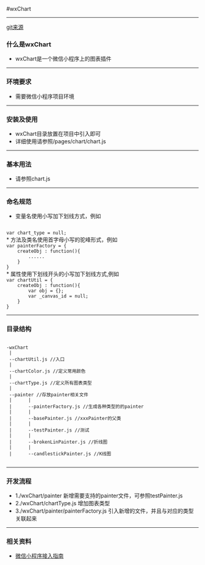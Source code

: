 #wxChart

-----
[git来源](https://git.oschina.net/wulinxu/wxChart)
### 什么是wxChart
* wxChart是一个微信小程序上的图表插件

-----

### 环境要求
* 需要微信小程序项目环境

-----

### 安装及使用
* wxChart目录放置在项目中引入即可
* 详细使用请参照/pages/chart/chart.js

-----

### 基本用法
*  请参照chart.js

-----

### 命名规范
* 变量名使用小写加下划线方式，例如  
<code>
var chart_type = null;
</code>
* 方法及类名使用首字母小写的驼峰形式，例如  
<code>
var painterFactory = {  
    createObj : function(){  
        ......  
    }  
}  
</code>
* 属性使用下划线开头的小写加下划线方式,例如  
<code>
var chartUtil = {  
    createObj : function(){  
        var obj = {};  
        var _canvas_id = null;  
    }  
}  
</code>

-----

### 目录结构
<code>
-wxChart
 |
 --chartUtil.js //入口
 |
 --chartColor.js //定义常用颜色
 |
 --chartType.js //定义所有图表类型
 |
 --painter //存放painter相关文件
 |      |
 |      --painterFactory.js //生成各种类型的的painter
 |      |
 |      --basePainter.js //xxxPainter的父类
 |      |
 |      --testPainter.js //测试
 |      |
 |      --brokenLinPainter.js //折线图
 |      |
 |      --candlestickPainter.js //K线图
 </code>

-----

### 开发流程
* 1./wxChart/painter 新增需要支持的painter文件，可参照testPainter.js
* 2./wxChart/chartType.js 增加图表类型
* 3./wxChart/painter/painterFactory.js 引入新增的文件，并且与对应的类型关联起来

-----

### 相关资料
* [微信小程序接入指南](https://mp.weixin.qq.com/debug/wxadoc/introduction/index.html?t=1479260646)
